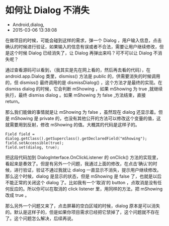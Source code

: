 # 如何让 Dialog 不消失
- Android,dialog,
- 2015-03-06 13:38:08


在做项目的时候，可能会碰到这样的需求，弹一个 Dialog ，用户输入信息，点击确认的时候进行验证，如果输入的信息有误或者不合法，需要让用户继续修改，但是这个时候 Dialog 已经消失了，让 Dialog 再弹出来吗？可不可以让 Dialog 不消失呢？



通过查看源码可以看到，（我其实是先在网上看的，然后再去看的代码），在 android.app.Dialog 类里，dismiss() 方法是 public 的，供需要消失的时候调用的，但 dismiss() 最终调用的是 dismissDialog() ，这个方法才是最终的实现。在 dismiss dialog 的时候，它会判断 mShowing ，如果 mShowing 为 true ,就继续执行，最终 dismiss dialog 。如果 mShowing 为 false ,方法结束，直接 return。

那么我们能做的事情就是让 mShowing 为 false ，虽然现在 dialog 还显示着。但是 mShowing 是 private 的，也没有其他公开的方法可以修改这个变量的值，这就需要用到反射，修改 mShowing 的值。大概其的代码是这样子的。

    Field field = dialog.getClass().getSuperclass().getDeclaredField("mShowing");
    field.setAccessible(true);
    field.set(dialog, true);

把这段代码加到 DialogInterface.OnClickListener 的 onClick() 方法的实现里，看起来是奏效了。但是有另外一个问题，我通过上面的修改，在点击‘确认’的时候，进行验证，验证不通过我就让 dialog 一直显示不消失，提示用户继续修改。那么这个时候，dialog 是显示的状态，但是 mShowing 是 false 了，也就是以后不能正常的关闭这个 dialog 了。比如我有一个‘取消’的 button ，点取消是没有任何反应的。所以你可以在取消的 click listener 里，用同样的方法，把 mShowing 改成 true 。

那么另外一个问题又来了，点击屏幕的空白区域的时候，dialog 原本是可以消失的。默认是这样子的，但是如果你项目需求已经把它禁掉了，这个问题就不存在了。这个问题怎么解决，后续再说。